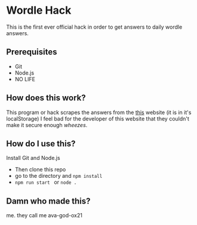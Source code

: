# Wordle Hack

This is the first ever official hack in order to get answers to daily wordle answers.

## Prerequisites

- Git
- Node.js
- NO LIFE

## How does this work?

This program or hack scrapes the answers from the [this](https://www.nytimes.com/games/wordle/index.html) website (it is in it's localStorage)
I feel bad for the developer of this website that they couldn't make it secure enough _wheezes_.

## How do I use this?

Install Git and Node.js

- Then clone this repo
- go to the directory and `npm install`
- `npm run start ` or `node .`

## Damn who made this?

me. they call me ava-god-ox21
